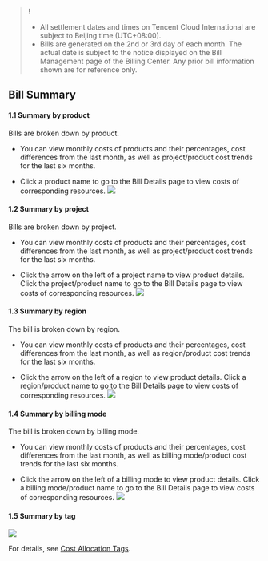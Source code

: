 >! 
> - All settlement dates and times on Tencent Cloud International are subject to Beijing time (UTC+08:00).
> - Bills are generated on the 2nd or 3rd day of each month. The actual date is subject to the notice displayed on the Bill Management page of the Billing Center. Any prior bill information shown are for reference only.

## Bill Summary

#### 1.1 Summary by product
Bills are broken down by product.

- You can view monthly costs of products and their percentages, cost differences from the last month, as well as project/product cost trends for the last six months.

- Click a product name to go to the Bill Details page to view costs of corresponding resources.
![](https://main.qcloudimg.com/raw/3539659bfe9d7fb28ee7efa18e281181.png)

#### 1.2 Summary by project
Bills are broken down by project.

- You can view monthly costs of products and their percentages, cost differences from the last month, as well as project/product cost trends for the last six months.

- Click the arrow on the left of a project name to view product details. Click the project/product name to go to the Bill Details page to view costs of corresponding resources.
![](https://main.qcloudimg.com/raw/5328d895c2261259ece6b6840785a050.png)

#### 1.3  Summary by region
The bill is broken down by region.

- You can view monthly costs of products and their percentages, cost differences from the last month, as well as region/product cost trends for the last six months.

- Click the arrow on the left of a region to view product details. Click a region/product name to go to the Bill Details page to view costs of corresponding resources.
![](https://main.qcloudimg.com/raw/38b1a9087b2d8bee518cac74c9f772b1.png)


#### 1.4 Summary by billing mode
The bill is broken down by billing mode.

- You can view monthly costs of products and their percentages, cost differences from the last month, as well as billing mode/product cost trends for the last six months.

- Click the arrow on the left of a billing mode to view product details. Click a billing mode/product name to go to the Bill Details page to view costs of corresponding resources.
![](https://main.qcloudimg.com/raw/1dbada157b2af2d02293474be58f4e54.png)

#### 1.5 Summary by tag

![](https://main.qcloudimg.com/raw/5792ce5c4efec516baa2bd6e01e987f4.png)

For details, see [Cost Allocation Tags](https://intl.cloud.tencent.com/document/product/555/32276).
